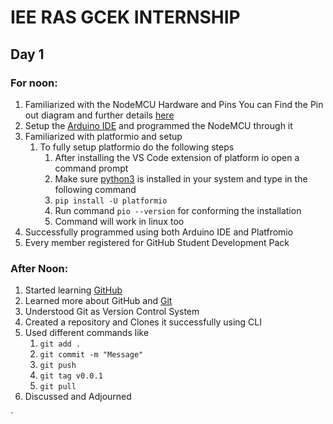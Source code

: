 # IEE RAS GCEK INTERNSHIP
## Day 1

### For noon:

1. Familiarized with the NodeMCU Hardware and Pins You can Find the Pin out diagram and further details [here](https://randomnerdtutorials.com/esp8266-pinout-reference-gpios/)
2.  Setup the [Arduino IDE](https://www.arduino.cc/en/software/) and programmed the NodeMCU through it
3. Familiarized with platformio and setup
	1. To fully setup platformio do the following steps
		1. After installing the VS Code extension of platform io open a command prompt
		2. Make sure [python3](https://python.org) is installed in your system and type in the following command
		3. `pip install -U platformio`
		4. Run command `pio --version` for conforming the installation
		5. Command will work in linux too
4. Successfully programmed using both Arduino IDE and Platfromio
5. Every member registered for GitHub Student Development Pack

### After Noon:
1. Started learning [GitHub](https://github.com/)
2. Learned more about GitHub and [Git](https://git-scm.com/) 
3. Understood Git as Version Control System
4. Created a repository and Clones it successfully using CLI
5. Used different commands like
	1. `git add .`
	2. `git commit -m "Message"`
	3. `git push`
	4. `git tag v0.0.1`
	5. `git pull`
6. Discussed and Adjourned 

`

